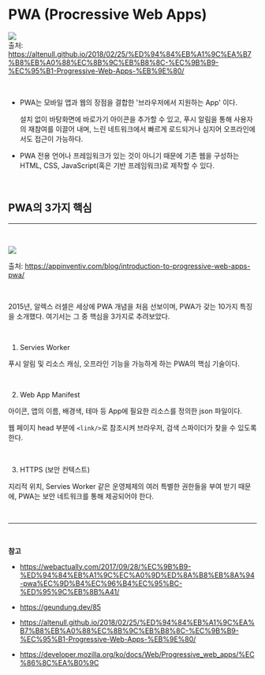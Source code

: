 # PWA (Procressive Web Apps)

![](https://altenull.github.io/images/pwa/capability&reach2.png)     
출처: https://altenull.github.io/2018/02/25/%ED%94%84%EB%A1%9C%EA%B7%B8%EB%A0%88%EC%8B%9C%EB%B8%8C-%EC%9B%B9-%EC%95%B1-Progressive-Web-Apps-%EB%9E%80/

<br/>

- PWA는 모바일 앱과 웹의 장점을 결합한 '브라우저에서 지원하는 App' 이다.   
  
  설치 없이 바탕화면에 바로가기 아이콘을 추가할 수 있고, 푸시 알림을 통해 사용자의 재참여를 이끌어 내며, 느린 네트워크에서 빠르게 로드되거나 심지어 오프라인에서도 접근이 가능하다.

- PWA 전용 언어나 프레임워크가 있는 것이 아니기 때문에 기존 웹을 구성하는 HTML, CSS, JavaScript(혹은 기반 프레임워크)로 제작할 수 있다.

<br/>

## PWA의 3가지 핵심

<hr/>
<br/>


![](https://mk0appinventiv4394ey.kinstacdn.com/wp-content/uploads/sites/1/2020/04/Technical-Components-of-a-PWA.png)

출처: https://appinventiv.com/blog/introduction-to-progressive-web-apps-pwa/

<br/>

2015년, 알렉스 러셀은 세상에 PWA 개념을 처음 선보이며, PWA가 갖는 10가지 특징을 소개했다. 여기서는 그 중 핵심을 3가지로 추려보았다.

<br/>

1. Servies Worker

푸시 알림 및 리소스 캐싱, 오프라인 기능을 가능하게 하는 PWA의 핵심 기술이다. 

<br/>

2. Web App Manifest

아이콘, 앱의 이름, 배경색, 테마 등 App에 필요한 리소스를 정의한 json 파일이다.     

웹 페이지 head 부분에 `<link/>`로 참조시켜 브라우저, 검색 스파이더가 찾을 수 있도록 한다.

<br/>

3. HTTPS (보안 컨텍스트)

지리적 위치, Servies Worker 같은 운영체제의 여러 특별한 권한들을 부여 받기 때문에, PWA는 보안 네트워크를 통해 ​​제공되어야 한다.

<br/>
<hr/>
<br/>

**참고**   

- https://webactually.com/2017/09/28/%EC%9B%B9-%ED%94%84%EB%A1%9C%EC%A0%9D%ED%8A%B8%EB%8A%94-pwa%EC%9D%B4%EC%96%B4%EC%95%BC-%ED%95%9C%EB%8B%A41/     

- https://geundung.dev/85

- https://altenull.github.io/2018/02/25/%ED%94%84%EB%A1%9C%EA%B7%B8%EB%A0%88%EC%8B%9C%EB%B8%8C-%EC%9B%B9-%EC%95%B1-Progressive-Web-Apps-%EB%9E%80/

- https://developer.mozilla.org/ko/docs/Web/Progressive_web_apps/%EC%86%8C%EA%B0%9C